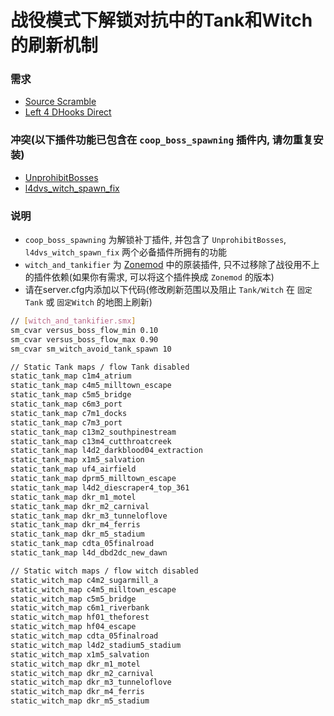 # 战役模式下解锁对抗中的Tank和Witch的刷新机制

### 需求
* [Source Scramble](https://forums.alliedmods.net/showthread.php?t=317175)
* [Left 4 DHooks Direct](https://forums.alliedmods.net/showthread.php?t=321696)

### 冲突(以下插件功能已包含在 `coop_boss_spawning` 插件内, 请勿重复安装)
* [UnprohibitBosses](https://github.com/SirPlease/L4D2-Competitive-Rework/blob/master/addons/sourcemod/scripting/confoglcompmod/UnprohibitBosses.sp)
* [l4dvs_witch_spawn_fix](https://github.com/Target5150/MoYu_Server_Stupid_Plugins/tree/master/The%20Last%20Stand/l4dvs_witch_spawn_fix)

### 说明
* `coop_boss_spawning` 为解锁补丁插件, 并包含了 `UnprohibitBosses`, `l4dvs_witch_spawn_fix` 两个必备插件所拥有的功能
* `witch_and_tankifier` 为 [Zonemod](https://github.com/SirPlease/L4D2-Competitive-Rework/blob/master/addons/sourcemod/scripting/witch_and_tankifier.sp) 中的原装插件, 只不过移除了战役用不上的插件依赖(如果你有需求, 可以将这个插件换成 `Zonemod` 的版本)
* 请在server.cfg内添加以下代码(修改刷新范围以及阻止 `Tank/Witch` 在 `固定Tank` 或 `固定Witch` 的地图上刷新)
```bash
// [witch_and_tankifier.smx]
sm_cvar versus_boss_flow_min 0.10
sm_cvar versus_boss_flow_max 0.90
sm_cvar sm_witch_avoid_tank_spawn 10

// Static Tank maps / flow Tank disabled
static_tank_map c1m4_atrium
static_tank_map c4m5_milltown_escape
static_tank_map c5m5_bridge
static_tank_map c6m3_port
static_tank_map c7m1_docks
static_tank_map c7m3_port
static_tank_map c13m2_southpinestream
static_tank_map c13m4_cutthroatcreek
static_tank_map l4d2_darkblood04_extraction
static_tank_map x1m5_salvation
static_tank_map uf4_airfield
static_tank_map dprm5_milltown_escape
static_tank_map l4d2_diescraper4_top_361
static_tank_map dkr_m1_motel
static_tank_map dkr_m2_carnival
static_tank_map dkr_m3_tunneloflove
static_tank_map dkr_m4_ferris
static_tank_map dkr_m5_stadium
static_tank_map cdta_05finalroad
static_tank_map l4d_dbd2dc_new_dawn

// Static witch maps / flow witch disabled
static_witch_map c4m2_sugarmill_a
static_witch_map c4m5_milltown_escape
static_witch_map c5m5_bridge
static_witch_map c6m1_riverbank
static_witch_map hf01_theforest
static_witch_map hf04_escape
static_witch_map cdta_05finalroad
static_witch_map l4d2_stadium5_stadium
static_witch_map x1m5_salvation
static_witch_map dkr_m1_motel
static_witch_map dkr_m2_carnival
static_witch_map dkr_m3_tunneloflove
static_witch_map dkr_m4_ferris
static_witch_map dkr_m5_stadium
```
